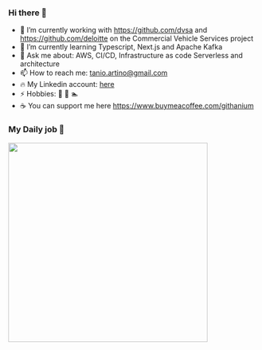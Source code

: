 ### Hi there 👋

- 🔭 I’m currently working with https://github.com/dvsa and https://github.com/deloitte on the Commercial Vehicle Services project
- 🌱 I’m currently learning Typescript, Next.js and Apache Kafka
- 💬 Ask me about: AWS, CI/CD, Infrastructure as code Serverless and architecture
- 📫 How to reach me: tanio.artino@gmail.com
- :fire: My Linkedin account: [here](https://www.linkedin.com/in/gaetanoartino/) 
- ⚡ Hobbies: :bicyclist: :tennis: :swimmer:
- :coffee: You can support me here https://www.buymeacoffee.com/githanium

### My Daily job :muscle:
<img src="https://raw.githubusercontent.com/githanium/githanium/master/fix-prod.gif" width="400px">
